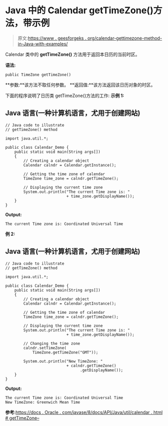 # Java 中的 Calendar getTimeZone()方法，带示例

> 原文:[https://www . geesforgeks . org/calendar-gettimezone-method-in-Java-with-examples/](https://www.geeksforgeeks.org/calendar-gettimezone-method-in-java-with-examples/)

Calendar 类中的 **getTimeZone()** 方法用于返回本日历的当前时区。

**语法:**

```
public TimeZone getTimeZone()
```

**参数:**该方法不取任何参数。
**返回值:**该方法返回该日历对象的时区。

下面的程序说明了日历类 getTimeZone()方法的工作:
**示例 1:**

## Java 语言(一种计算机语言，尤用于创建网站)

```
// Java code to illustrate
// getTimeZone() method

import java.util.*;

public class Calendar_Demo {
    public static void main(String args[])
    {
        // Creating a calendar object
        Calendar calndr = Calendar.getInstance();

        // Getting the time zone of calendar
        TimeZone time_zone = calndr.getTimeZone();

        // Displaying the current time zone
        System.out.println("The current Time zone is: "
                           + time_zone.getDisplayName());
    }
}
```

**Output:** 

```
The current Time zone is: Coordinated Universal Time
```

**例 2:**

## Java 语言(一种计算机语言，尤用于创建网站)

```
// Java code to illustrate
// getTimeZone() method

import java.util.*;

public class Calendar_Demo {
    public static void main(String args[])
    {
        // Creating a calendar object
        Calendar calndr = Calendar.getInstance();

        // Getting the time zone of calendar
        TimeZone time_zone = calndr.getTimeZone();

        // Displaying the current time zone
        System.out.println("The current Time zone is: "
                           + time_zone.getDisplayName());

        // Changing the time zone
        calndr.setTimeZone(
            TimeZone.getTimeZone("GMT"));

        System.out.println("New TimeZone: "
                           + calndr.getTimeZone()
                                 .getDisplayName());
    }
}
```

**Output:** 

```
The current Time zone is: Coordinated Universal Time
New TimeZone: Greenwich Mean Time
```

**参考:**[https://docs . Oracle . com/javase/8/docs/API/Java/util/calendar . html # getTimeZone–](https://docs.oracle.com/javase/8/docs/api/java/util/Calendar.html#getTimeZone--)